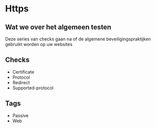 # Https

## Wat we over het algemeen testen
Deze series van checks gaan na of de algemene beveiligingspraktijken gebruikt worden op uw websites

## Checks
* Certificate
* Protocol
* Redirect
* Supported-protocol

## Tags
* Passive
* Web